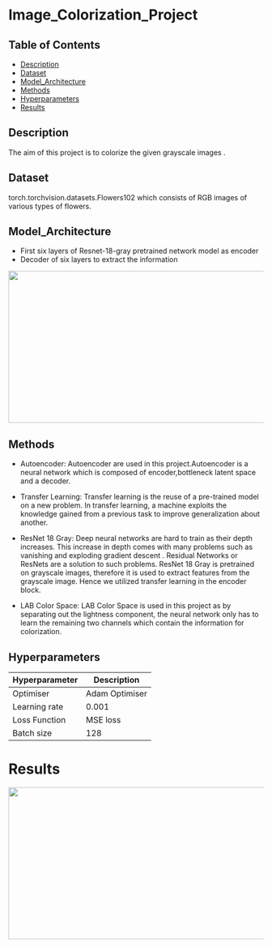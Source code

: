  # Image_Colorization_Project
 ## Table of Contents
* [Description](#Description "Goto Description")
* [Dataset](#Dataset "Goto Dataset ")
* [Model_Architecture](#Model_Architecture "Goto Model_Architecture")
* [Methods](#Methods "Goto Methods")
* [Hyperparameters](#Hyperparameters "Goto Hyperparameters")
* [Results](#Results "Goto Results")
## Description
 The aim of this project is to colorize the given grayscale images .
## Dataset
 torch.torchvision.datasets.Flowers102 which consists of RGB images of various types of flowers.
## Model_Architecture
* First six layers of Resnet-18-gray pretrained network model as encoder
* Decoder of six layers to extract the information

<img src="https://user-images.githubusercontent.com/105559761/201329358-8c388c61-ca1c-4d66-8c44-4d04f07723e1.png"  width="600" height="300">

## Methods

* Autoencoder: Autoencoder are used in this project.Autoencoder is a neural network which is composed of encoder,bottleneck latent space and a decoder.

* Transfer Learning: Transfer learning is the reuse of a pre-trained model on a new problem. In transfer learning, a machine exploits the knowledge gained from a previous task to improve generalization about another.

* ResNet 18 Gray: Deep neural networks are hard to train as their depth increases. This increase in depth comes with many problems such as vanishing and exploding gradient descent . Residual Networks or ResNets are a solution to such problems. ResNet 18 Gray is pretrained on grayscale images, therefore it is used to extract features from the grayscale image. Hence we utilized transfer learning in the encoder block.

* LAB Color Space:  LAB Color Space is used in this project as by separating out the lightness component, the neural network only has to learn the remaining two channels which contain the information for colorization.

## Hyperparameters
|Hyperparameter |Description|
|-----|--------|
| Optimiser|Adam Optimiser      |
|Learning rate  | 0.001      |
| Loss Function | MSE loss |
| Batch size | 128 |

# Results


<img src="https://user-images.githubusercontent.com/105559761/201337413-15cbb2e1-7d6b-4f63-9292-5e797bb35a9f.png" width="600" height="300" >                                                                                                                                        

                                                                                                                                        
